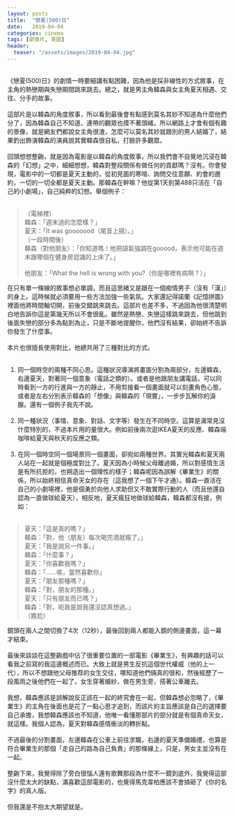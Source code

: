 ```yaml
---
layout: posts
title:  "戀夏(500)日"
date:   2019-04-04
categories: cinema
tags: [劇情片, 美國]
header: 
  teaser: "/assets/images/2019-04-04.jpg"
---
```

<br>
《戀夏(500)日》的劇情一時要細講有點困難，因為他是採非線性的方式敘事，在主角的熱戀期與失戀期間跳來跳去。總之，就是男主角韓森與女主角夏天相遇、交往、分手的故事。<br><br>
這部片是以韓森的角度敘事，所以看到最後會有點感到莫名其妙不知道為什麼他們分了，因為韓森自己不知道，連帶的觀眾也摸不著頭緒。所以網路上才會有個有趣的景像，就是網友們都說女主角很渣，怎麼可以莫名其妙就跟別的男人結婚了，結果釣出飾演韓森的演員說其實韓森很自私，打臉許多觀眾。<br><br>
回頭想想整齣，就是因為電影是以韓森的角度敘事，所以我們會不自覺地沉浸在韓森的「幻想」之中，細細想想，韓森對整段關係有做任何的貢獻嗎？沒有。你會發現，電影中的一切都是夏天主動的，從初見面的寒喧、詢問交往意願、約會的邀約，一切的一切全都是夏天主動。那韓森在幹嘛？他從第1天到第488只活在「自己的小劇場」，自己純粹的幻想。舉個例子：<br><br>

> （電梯裡）<br>
> 韓森：「週末過的怎麼樣？」<br>
> 夏天：「It was gooooood（尾音上揚）。」<br>
> （一段時間後）<br>
> 韓森（對他朋友）：「你知道嗎！他把語氣強調在gooood，表示他可能在週末跟哪個在健身房認識的上床了。」<br><br>
> 他朋友：「What the hell is wrong with you?（你是哪裡有病啊？）」<br>

在只有單一條線的敘事想必單調，而且這思緒又是跟在一個痴情男子（沒有「漢」）的身上。這時候就必須要用一些方法加強一些氣氛。大家還記得諾蘭《記憶拼圖》裡面他將時間軸切開，前後交錯跳來跳去。這部片也差不多，不過因為他很清楚明白地告訴你這是第幾天所以不會很亂。雖然是熱戀、失戀這樣跳來跳去，但他跳到後面失戀的部分多為點到為止，只是不斷地提醒你，他們沒有結果，卻始終不告訴你發生了什麼事。<br><br>
本片也很擅長使用對比，他總共用了三種對比的方式。<br><br>

1. 同一個時空的兩種不同心思。這種狀況導演將畫面分割為兩部分，左邊韓森，右邊夏天，對著同一個意象（電話之類的）。或者是他跟朋友講電話，可以同時看到一方的行進與一方的靜止，不用剪接看一個畫面就可以刻畫角色心態，或者是左右分別表示韓森的「想像」與韓森的「現實」，一步步瓦解你的淚腺。還有一個例子我先不說。<br><br>
2. 同一種狀況（事情、意象、對話、文字等）發生在不同時空。這算是滿常見沒什麼特別的，不過本片用的量很大。例如前後兩次逛IKEA夏天的反應、韓森端咖啡給夏天與秋天的反應之類。<br><br>
3. 在同一個時空同一個場景同一個畫面，卻宛如兩種世界。其實光韓森和夏天兩人站在一起就是個極度對比了。夏天因為小時候父母離過婚，所以對感情生活是有所抗拒的，也朔造出一個理性的樣子；韓森呢因為誤解《畢業生》的關係，所以始終相信真命天女的存在（這我想了一個下午才通）。韓森一直活在自己的小劇場裡，他是個勇於向他人求助但又不敢實際行動的人（而且他還自認為一直做球給夏天），相反地，夏天瘋狂地做球給韓森，韓森都沒有接，例如：<br><br>

> 夏天：「這是真的嗎？」<br>
> 韓森：「對，他（朋友）每次喝完酒就瘋了。」<br>
> 夏天：「我是說另一件事。」<br>
> 韓森：「什麼事？」<br>
> 夏天：「你喜歡我嗎？」<br>
> 韓森：「……咳，當然喜歡你」<br>
> 夏天：「朋友那種嗎？」<br>
> 韓森：「對，朋友的那種。」<br>
> 夏天：「只有朋友而已嗎？」<br>
> 韓森：「對，呃我是說我還沒認真想過。」<br>
> （尷尬）<br>

鏡頭在兩人之間切換了4次（12秒），最後回到兩人都能入鏡的側邊畫面，這一幕才結束。<br><br>
最後來談談在這整齣戲中佔了很重要位置的一部電影《畢業生》，有興趣的話可以看我之前寫的我這邊概述而已。大致上就是男生反抗這個世代權威（他的上一代），所以不想跟他父母推荐的女生交往，哪知道他們倆真的很和，然後經歷了一段風雨之後他們在一起了，女生穿著婚紗，做在男生旁，搭著公車離去。<br><br>
我想，韓森應該是誤解說反正該在一起的終究會在一起，但韓森想必忽略了，《畢業生》的主角在後面也是花了一點心思才追到，而該片的主旨應該是自己的選擇要自己承擔，我想韓森應該也不知道，他唯一看懂那部片的部分就是有個真命天女，就這樣。我個人認為，夏天對韓森感情衝淡的轉折點。<br><br>
不過最後的分割畫面，左邊韓森在公車上前往求職，右邊的夏天準備婚禮，也算是符合畢業生的那個「走自己的路為自己負責」的那條線上，只是，男女主並沒有在一起。<br><br>
整齣下來，我覺得除了旁白很惱人還有歌舞那段為什麼不一鏡到底外，我覺得這部沒什麼太大的缺點，滿喜歡這部電影的，也覺得馬克韋柏應該不會搞砸了《你的名字》的真人版。<br><br>
但我還是不抱太大期望就是。<br><br>
